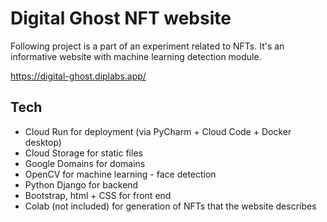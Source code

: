 # Digital Ghost NFT website

Following project is a part of an experiment related to NFTs.
It's an informative website with machine learning detection module.

https://digital-ghost.diplabs.app/

## Tech
- Cloud Run for deployment (via PyCharm + Cloud Code + Docker desktop)
- Cloud Storage for static files
- Google Domains for domains
- OpenCV for machine learning - face detection
- Python Django for backend
- Bootstrap, html + CSS for front end
- Colab (not included) for generation of NFTs that the website describes